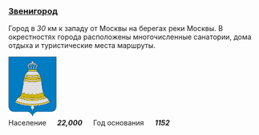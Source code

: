 <!--2021-10-31 00:30:04-->
### [Звенигород]()
Город в *30* км к западу от Москвы на берегах реки Москвы.
В окрестностях города расположены многочисленные санатории, дома отдыха и туристические места маршруты.

<img src="Zvenigorod.png" width="96px"><br>
Население &emsp; ***22,000*** &emsp;
Год&nbsp;основания &emsp; ***1152***